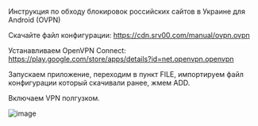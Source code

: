 Инструкция по обходу блокировок российских сайтов в Украине для Android (OVPN)

Скачайте файл конфигурации: https://cdn.srv00.com/manual/ovpn.ovpn

Устанавливаем OpenVPN Connect: https://play.google.com/store/apps/details?id=net.openvpn.openvpn

Запускаем приложение, переходим в пункт FILE, импортируем файл конфигурации который скачивали ранее, жмем ADD.

Включаем VPN полгузком.

![image](https://cdn.srv00.com/img/ovpn_644.jpg)
